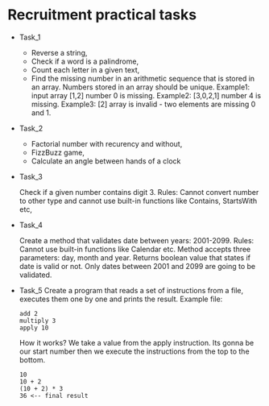 # Recruitment practical tasks

- Task_1 
    - Reverse a string,
    - Check if a word is a palindrome,
    - Count each letter in a given text,
    - Find the missing number in an arithmetic sequence that is stored in an array. Numbers stored in an array should be unique. Example1: input array [1,2] number 0 is missing. Example2: [3,0,2,1] number 4 is missing. Example3: [2] array is invalid - two elements are missing 0 and 1.
- Task_2
    - Factorial number with recurency and without,
    - FizzBuzz game,
    - Calculate an angle between hands of a clock
- Task_3
    
    Check if a given number contains digit 3. Rules: Cannot convert number to other type and cannot use built-in functions like Contains, StartsWith etc,
- Task_4

    Create a method that validates date between years: 2001-2099. Rules: Cannot use built-in functions like Calendar etc. Method accepts three parameters: day, month and year. Returns boolean value that states if date is valid or not. Only dates between 2001 and 2099 are going to be validated. 
- Task_5
    Create a program that reads a set of instructions from a file, executes them one by one and prints the result. Example file:
    ```
    add 2
    multiply 3
    apply 10
    ```
    How it works? We take a value from the apply instruction. Its gonna be our start number then we execute the instructions from the top to the bottom.
    ```
    10
    10 + 2
    (10 + 2) * 3
    36 <-- final result
    ```
